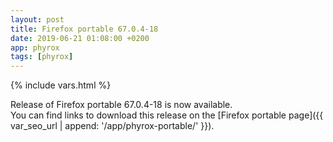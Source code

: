 ```yaml
---
layout: post
title: Firefox portable 67.0.4-18
date: 2019-06-21 01:08:00 +0200
app: phyrox
tags: [phyrox]
---
```

{% include vars.html %}

Release of Firefox portable 67.0.4-18 is now available.<br />
You can find links to download this release on the [Firefox portable page]({{ var_seo_url | append: '/app/phyrox-portable/' }}).